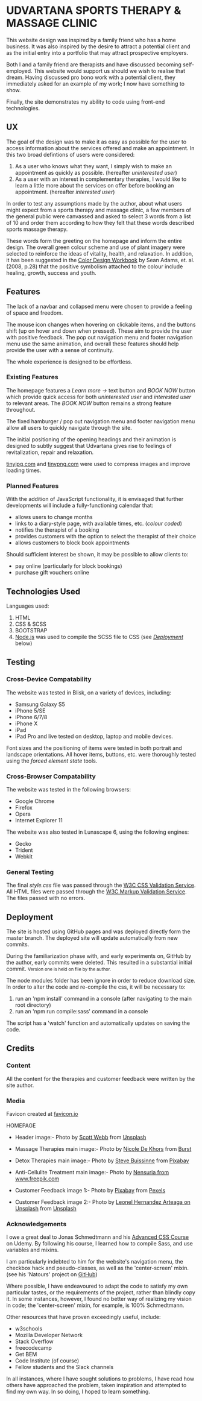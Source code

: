 # UDVARTANA SPORTS THERAPY & MASSAGE CLINIC

This website design was inspired by a family friend who has a home business.
It was also inspired by the desire to attract a potential client and as the initial entry into a portfolio that may attract
prospective employers.

Both I and a family friend are therapists and have discussed becoming self-employed. This website would support us should we wish to realise that dream.
Having discussed pro bono work with a potential client, they immediately asked for an example of my work; I now have something to show.

Finally, the site demonstrates my ability to code using front-end technologies.


## UX

The goal of the design was to make it as easy as possible for the user to access information about the services offered
and make an appointment.  In this two broad defintions of users were considered:
1. As a user who knows what they want, I simply wish to make an appointment as quickly as possible. (hereafter *uninterested user*)
2. As a user with an interest in complementary therapies, I would like to learn a little more about the services on offer before booking an appointment. (hereafter *interested user*)

In order to test any assumptions made by the author, about what users might expect from a sports therapy and massage clinic, a few members of 
the general public were canvassed and asked to select 3 words from a list of 10 and order them according to how they felt that these words described sports 
massage therapy.

These words form the greeting on the homepage and inform the entire design. The overall green colour scheme and use of plant imagery 
were selected to reinforce the ideas of vitality, health, and relaxation.  In addition, it has been suggested in the 
<a href="https://www.amazon.com/Color-Design-Workbook-World-Graphic/dp/1592534333">Color Design Workbook</a> by Sean Adams, et. al.
(2008, p.28) that the positive symbolism attached to the colour include healing, growth, success and youth.


## Features
The lack of a navbar and collapsed menu were chosen to provide a feeling of space and freedom.

The mouse icon changes when hovering on clickable items, and the buttons shift (up on hover and down when pressed). These aim to provide the user with positive feedback. 
The pop out navigation menu and footer navigation menu use the same animation, and overall these features should help provide the user with a sense of continuity.

The whole experience is designed to be effortless.


### Existing Features

The homepage features a *Learn more &rarr;* text button and *BOOK NOW* button which provide quick access for both *uninterested user* and *interested user* to relevant areas.
The *BOOK NOW* button remains a strong feature throughout.

The fixed hamburger / pop out navigation menu and footer navigation menu allow all users to quickly navigate through the site.

The initial positioning of the opening headings and their animation is designed to subtly suggest that Udvartana gives rise to feelings of
revitalization, repair and relaxation. 


<a href="https://tinyjpg.com">tinyjpg.com</a> and <a href="https://tinypng.com">tinypng.com</a> were used to compress images and improve loading times.


### Planned Features
With the addition of JavaScript functionality, it is envisaged that further developments will include a fully-functioning calendar that:

* allows users to change months
* links to a diary-style page, with available times, etc. (_colour coded_)
* notifies the therapist of a booking
* provides customers with the option to select the therapist of their choice
* allows customers to block book appointments

Should sufficient interest be shown, it may be possible to allow clients to:
* pay online (particularly for block bookings)
* purchase gift vouchers online


<h2>Technologies Used</h2>

Languages used:
1.  HTML
2.  CSS & SCSS
3.  BOOTSTRAP
4.  <a href="https://nodejs.org/en">Node.js</a> was used to compile the SCSS file to CSS 
    (see <em> <a href="README.md#deployment">Deployment</a></em> below)

## Testing
### Cross-Device Compatability

The website was tested in Blisk, on a variety of devices, including:
* Samsung Galaxy S5
* iPhone 5/SE
* iPhone 6/7/8
* iPhone X
* iPad
* iPad Pro
and live tested on desktop, laptop and mobile devices.

Font sizes and the positioning of items were tested in both portrait and landscape orientations.
All hover items, buttons, etc. were thoroughly tested using the *forced element state* tools.


### Cross-Browser Compatability
The website was tested in the following browsers:
* Google Chrome
* Firefox
* Opera
* Internet Explorer 11

The website was also tested in Lunascape 6, using the following engines:
* Gecko
* Trident
* Webkit


### General Testing
The final *style.css* file was passed through the <a href="https://jigsaw.w3.org/css-validator/">W3C CSS Validation Service</a>.
All HTML files were passed through the <a href="https://validator.w3.org/">W3C Markup Validation Service</a>.
The files passed with no errors.


<h2 id="deployment">Deployment</h2>
The site is hosted using GitHub pages and was deployed directly form the master branch.
The deployed site will update automatically from new commits.

During the familiarization phase with, and early experiments on, GitHub by the author, early commits were deleted.
This resulted in a substantial initial commit.
<small>Version one is held on file by the author.</small>


The node modules folder has been ignore in order to reduce download size.
In order to alter the code and re-compile the css, it will be necessary to:
1. run an 'npm install' command in a console (after navigating to the main root directory)
2. run an 'npm run compile:sass' command in a console

The script has a 'watch' function and automatically updates on saving the code.


## Credits

### Content
All the content for the therapies and customer feedback were written by the site author.


### Media

Favicon created at <a href="https://favicon.io/favicon-converter/">favicon.io</a>


HOMEPAGE
* Header image:- 
Photo by <a href="https://unsplash.com/@scottwebb">Scott Webb</a> 
from <a href="https://unsplash.com/photos/hDyO6rr3kqk">Unsplash</a>


* Massage Therapies main image:- 
Photo by <a href="https://burst.shopify.com/@ndekhors?utm_campaign=photo_credit&amp;utm_content=Free+Female+Relaxing+At+Spa+Image%3A+Stunning+Photography&amp;utm_medium=referral&amp;utm_source=credit">Nicole De Khors</a> 
from <a href="https://burst.shopify.com/spa?utm_campaign=photo_credit&amp;utm_content=Free+Female+Relaxing+At+Spa+Image%3A+Stunning+Photography&amp;utm_medium=referral&amp;utm_source=credit">Burst</a>


* Detox Therapies main image:- 
Photo by <a href="https://pixabay.com/users/stevepb-282134/">Steve Buissinne</a>
from <a href="https://pixabay.com/photos/honey-sweet-syrup-organic-golden-1006972/">Pixabay</a>


* Anti-Cellulite Treatment main image:- 
Photo by <a href="https://www.freepik.com/nensuria">Nensuria 
from <a href="https://www.freepik.com/free-photos-vectors/people">www.freepik.com</a>


* Customer Feedback image 1:-
Photo by <a href="https://www.pexels.com/@pixabay">Pixabay</a> 
from <a href="https://www.pexels.com/photo/smiling-woman-wearing-black-shirt-and-pink-button-up-blazer-157741/">Pexels</a>


* Customer Feedback image 2:- 
Photo by <a href="https://unsplash.com/@ldhai">Leonel Hernandez Arteaga on Unsplash</a>
from <a href="https://unsplash.com/photos/jns8BPueAgU">Unsplash</a>


<h3>Acknowledgements</h3>
I owe a great deal to Jonas Schmedtmann and his 
<a href="https://www.udemy.com/course/advanced-css-and-sass">Advanced CSS Course</a> on Udemy.
By following his course, I learned how to compile Sass, and use variables and mixins.

I am particularly indebted to him for the website's navigation menu, the checkbox hack and pseudo-classes, as well as the 'center-screen' mixin.
(see his 'Natours' project on <a href="https://github.com/jonasschmedtmann/advanced-css-course/tree/master/Natours">GitHub</a>)

Where possible, I have endeavoured to adapt the code to satisfy my own particular tastes, or the requirements of the project,
rather than blindly copy it.  In some instances, however, I found no better way of realizing my vision
in code; the 'center-screen' mixin, for example, is 100% Schmedtmann.

Other resources that have proven exceedingly useful, include:
* w3schools
* Mozilla Developer Network
* Stack Overflow
* freecodecamp
* Get BEM
* Code Institute (of course)
* Fellow students and the Slack channels

In all instances, where I have sought solutions to problems, I have read how others have approached the problem,
taken inspiration and attempted to find my own way.  In so doing, I hoped to learn something.
